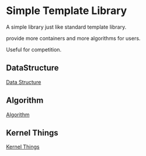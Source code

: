 # Simple Template Library

A simple library just like standard template library.

provide more containers and more algorithms for users.

Useful for competition.

## DataStructure

[Data Structure](doc/data_structure.md)

## Algorithm

[Algorithm](doc/algorithm.md)

## Kernel Things

[Kernel Things](doc/kernel_things.md)